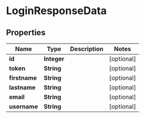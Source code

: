 

# LoginResponseData

## Properties

Name | Type | Description | Notes
------------ | ------------- | ------------- | -------------
**id** | **Integer** |  |  [optional]
**token** | **String** |  |  [optional]
**firstname** | **String** |  |  [optional]
**lastname** | **String** |  |  [optional]
**email** | **String** |  |  [optional]
**username** | **String** |  |  [optional]



